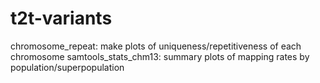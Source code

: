 # t2t-variants

chromosome_repeat:      make plots of uniqueness/repetitiveness of each chromosome
samtools_stats_chm13:   summary plots of mapping rates by population/superpopulation
